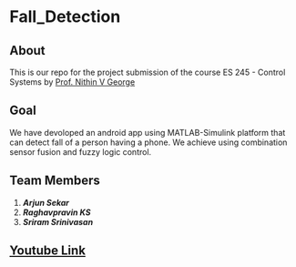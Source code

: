 # Fall_Detection

## About 
This is our repo for the project submission of the course ES 245 - Control Systems by [Prof. Nithin V George](https://iitgn.ac.in/faculty/ee/fac-nithin)

## Goal
We have devoloped an android app using MATLAB-Simulink platform that can detect fall of a person having a phone. We achieve using combination sensor fusion
and fuzzy logic control.

## Team Members
1. **_Arjun Sekar_**
2. **_Raghavpravin KS_**
3. **_Sriram Srinivasan_**

## [Youtube Link](https://youtu.be/x8rSORfWRAI)
